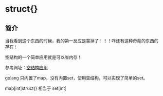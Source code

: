 # struct{}

## 简介

当我看到这个东西的时候，我的第一反应是蒙掉了！！！咋还有这种奇葩的东西的存在！

空结构的一个简单应用就是可以省内存！

参考网址：[空结构应用](https://blog.csdn.net/weixin_44328662/article/details/86501900)

golang 只内置了map，没有内置set，使用空结构，可以实现了简单的set。

map[int]struct{} 相当于 set[int]
